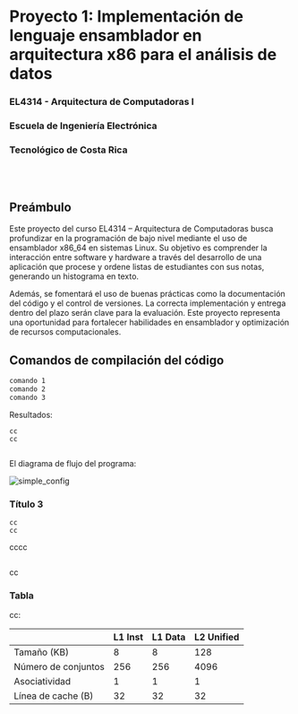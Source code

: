 # Proyecto 1: Implementación de lenguaje ensamblador en arquitectura x86 para el análisis de datos
### EL4314 - Arquitectura de Computadoras I
### Escuela de Ingeniería Electrónica
### Tecnológico de Costa Rica

<br/><br/>

## Preámbulo
Este proyecto del curso EL4314 – Arquitectura de Computadoras busca profundizar en la programación de bajo nivel mediante el uso de ensamblador x86_64 en sistemas Linux. Su objetivo es comprender la interacción entre software y hardware a través del desarrollo de una aplicación que procese y ordene listas de estudiantes con sus notas, generando un histograma en texto.

Además, se fomentará el uso de buenas prácticas como la documentación del código y el control de versiones. La correcta implementación y entrega dentro del plazo serán clave para la evaluación. Este proyecto representa una oportunidad para fortalecer habilidades en ensamblador y optimización de recursos computacionales.


## Comandos de compilación del código

```bash
comando 1
comando 2 
comando 3
```

Resultados: 

```
cc
cc


```

El diagrama de flujo del programa:

![simple_config](simple_config.png)

### Título 3



```
cc
cc

```
 
cccc

```python


```

cc  

### Tabla 

cc:

|                     | L1 Inst | L1 Data | L2 Unified |
|---------------------|---------|---------|------------|
| Tamaño (KB)         | 8       | 8       | 128        |
| Número de conjuntos | 256     | 256     | 4096       |
| Asociatividad       | 1       | 1       | 1          |
| Línea de cache (B)  | 32      | 32      | 32         |

